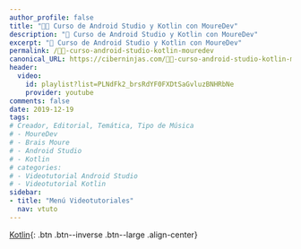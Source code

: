```yaml
---
author_profile: false
title: "👨‍💻 Curso de Android Studio y Kotlin con MoureDev"
description: "📲 Curso de Android Studio y Kotlin con MoureDev"
excerpt: "📲 Curso de Android Studio y Kotlin con MoureDev"
permalink: /👨‍💻-curso-android-studio-kotlin-mouredev
canonical_URL: https://ciberninjas.com/👨‍💻-curso-android-studio-kotlin-mouredev
header:
  video:
    id: playlist?list=PLNdFk2_brsRdYF0FXDtSaGvluzBNHRbNe
    provider: youtube
comments: false
date: 2019-12-19
tags:
# Creador, Editorial, Temática, Tipo de Música
# - MoureDev
# - Brais Moure
# - Android Studio
# - Kotlin
# categories:
# - Videotutorial Android Studio
# - Videotutorial Kotlin
sidebar:
- title: "Menú Videotutoriales"
  nav: vtuto
---
```


[Kotlin](/cursos-tecnologia/#kotlin){: .btn .btn--inverse .btn--large .align-center}
